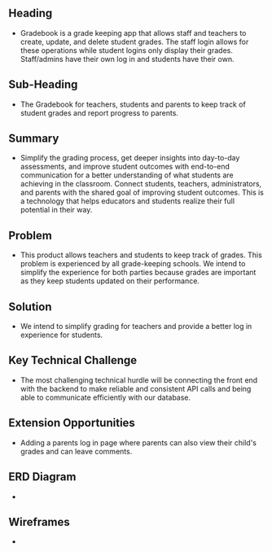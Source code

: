 ## Heading
- Gradebook is a grade keeping app that allows staff and teachers to create, update, and delete student grades. The staff login allows for these operations while student logins only display their grades. Staff/admins have their own log in and students have their own.

## Sub-Heading
- The Gradebook for teachers, students and parents to keep track of student grades and report progress to parents.
## Summary
- Simplify the grading process, get deeper insights into day-to-day assessments, and improve student outcomes with end-to-end communication for a better understanding of what students are achieving in the classroom. Connect students, teachers, administrators, and parents with the shared goal of improving student outcomes. This is a technology that helps educators and students realize their full potential in their way.

## Problem
- This product allows teachers and students to keep track of grades. This problem is experienced by all grade-keeping schools. We intend to simplify the experience for both parties because grades are important as they keep students updated on their performance. 
## Solution
- We intend to simplify grading for teachers and provide a better log in experience for students. 
## Key Technical Challenge
- The most challenging technical hurdle will be connecting the front end with the backend to make reliable and consistent API calls and being able to communicate efficiently with our database.
## Extension Opportunities
- Adding a parents log in page where parents can also view their child's grades and can leave comments.
## ERD Diagram
- 
## Wireframes
- 